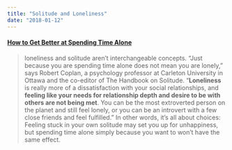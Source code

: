 ```yaml
---
title: "Solitude and Loneliness"
date: "2018-01-12"
---
```


#### [How to Get Better at Spending Time Alone](https://www.thecut.com/2018/01/how-to-be-better-at-spending-time-alone.html?utm_source=Blog+Newsletter&utm_campaign=56f1ac7d79-EMAIL_CAMPAIGN_2018_01_03&utm_medium=email&utm_term=0_6e017e2559-56f1ac7d79-48191967)

> loneliness and solitude aren’t interchangeable concepts. “Just because you are spending time alone does not mean you are lonely,” says Robert Coplan, a psychology professor at Carleton University in Ottawa and the co-editor of The Handbook on Solitude. “**Loneliness** is really more of a dissatisfaction with your social relationships, and **feeling like your needs for relationship depth and desire to be with others are not being met**. You can be the most extroverted person on the planet and still feel lonely, or you can be an introvert with a few close friends and feel fulfilled.” In other words, it’s all about choices: Feeling stuck in your own solitude may set you up for unhappiness, but spending time alone simply because you want to won’t have the same effect.

